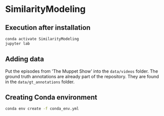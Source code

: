 
# SimilarityModeling

## Execution after installation

```bash
conda activate SimilarityModeling
jupyter lab
```

## Adding data

Put the episodes from 'The Muppet Show' into the ```data/videos``` folder.
The ground truth annotations are already part of the repository.
They are found in the ```data/gt_annotations``` folder.

## Creating Conda environment

```bash
conda env create -f conda_env.yml
```

